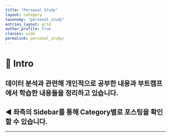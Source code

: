 ```yaml
---
title: "Personal Study"
layout: category
taxonomy: "personal_study"
entries_layout: grid
author_profile: true
classes: wide
permalink: personal_study/
---
```


# 📌 Intro
## 데이터 분석과 관련해 개인적으로 공부한 내용과 부트캠프에서 학습한 내용들을 정리하고 있습니다. 
## ◀️ 좌측의 Sidebar를 통해 Category별로 포스팅을 확인할 수 있습니다.

---
<br>
<br>